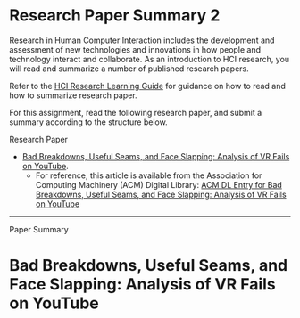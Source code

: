 # Research Paper Summary 2
Research in Human Computer Interaction includes the development and assessment of new technologies and innovations in how people and technology interact and collaborate. As an introduction to HCI research, you will read and summarize a number of published research papers.

Refer to the [HCI Research Learning Guide](https://uncc.instructure.com/courses/182857/assignments/1630058) for guidance on how to read and how to summarize research paper.

For this assignment, read the following research paper, and submit a summary according to the structure below.

Research Paper

* [Bad Breakdowns, Useful Seams, and Face Slapping: Analysis of VR Fails on YouTube]().
  * For reference, this article is available from the Association for Computing Machinery (ACM) Digital Library: [ACM DL Entry for Bad Breakdowns, Useful Seams, and Face Slapping: Analysis of VR Fails on YouTube](https://dl.acm.org/doi/10.1145/3411764.3445435)

---
Paper Summary
# Bad Breakdowns, Useful Seams, and Face Slapping: Analysis of VR Fails on YouTube
